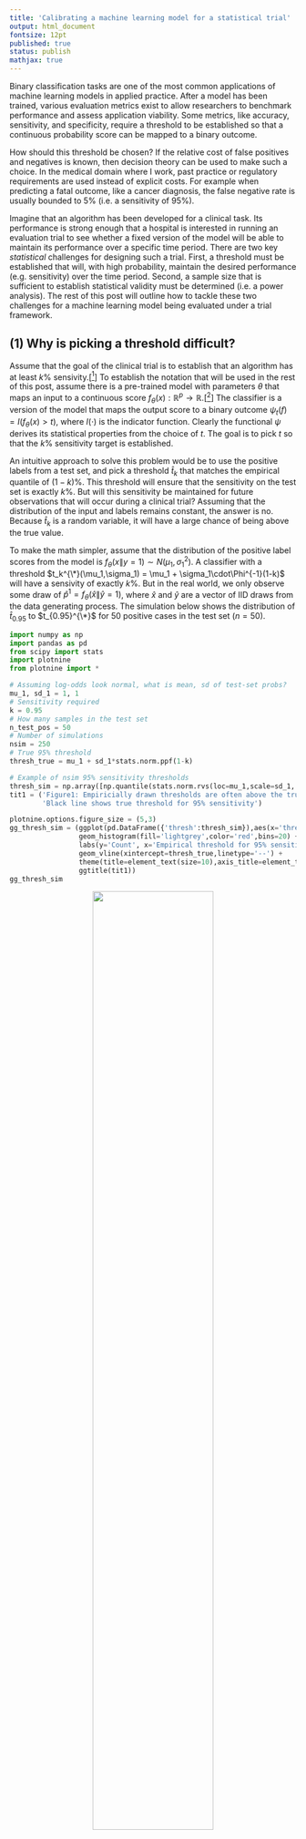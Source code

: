 ```yaml
---
title: 'Calibrating a machine learning model for a statistical trial'
output: html_document
fontsize: 12pt
published: true
status: publish
mathjax: true
---
```


Binary classification tasks are one of the most common applications of machine learning models in applied practice. After a model has been trained, various evaluation metrics exist to allow researchers to benchmark performance and assess application viability. Some metrics, like accuracy, sensitivity, and specificity, require a threshold to be established so that a continuous probability score can be mapped to a binary outcome. 

How should this threshold be chosen? If the relative cost of false positives and negatives is known, then decision theory can be used to make such a choice. In the medical domain where I work, past practice or regulatory requirements are used instead of explicit costs. For example when predicting a fatal outcome, like a cancer diagnosis, the false negative rate is usually bounded to 5% (i.e. a sensitivity of 95%).

Imagine that an algorithm has been developed for a clinical task. Its performance is strong enough that a hospital is interested in running an evaluation trial to see whether a fixed version of the model will be able to maintain its performance over a specific time period. There are two key *statistical* challenges for designing such a trial. First, a threshold must be established that will, with high probability, maintain the desired performance (e.g. sensitivity) over the time period. Second, a sample size that is sufficient to establish statistical validity must be determined (i.e. a power analysis). The rest of this post will outline how to tackle these two challenges for a machine learning model being evaluated under a trial framework.

## (1) Why is picking a threshold difficult?

Assume that the goal of the clinical trial is to establish that an algorithm has at least $k$% sensivity.[[^1]] To establish the notation that will be used in the rest of this post, assume there is a pre-trained model with parameters $\theta$ that maps an input to a continuous score $f_\theta(x): \mathbb{R}^p \to \mathbb{R}$.[[^2]] The classifier is a version of the model that maps the output score to a binary outcome $\psi_t(f)=I(f_\theta(x)>t)$, where $I(\cdot)$ is the indicator function. Clearly the functional $\psi$ derives its statistical properties from the choice of $t$. The goal is to pick $t$ so that the $k$% sensitivity target is established.

An intuitive approach to solve this problem would be to use the positive labels from a test set, and pick a threshold $\hat{t}_k$ that matches the empirical quantile of $(1-k)$%. This threshold will ensure that the sensitivity on the test set is exactly $k$%. But will this sensitivity be maintained for future observations that will occur during a clinical trial? Assuming that the distribution of the input and labels remains constant, the answer is no. Because $\hat t_k$ is a random variable, it will have a large chance of being above the true value. 

To make the math simpler, assume that the distribution of the positive label scores from the model is $f_\theta(x\|y=1) \sim N(\mu_1, \sigma_1^{2})$. A classifier with a threshold $t_k^{\*}(\mu_1,\sigma_1) = \mu_1 + \sigma_1\cdot\Phi^{-1}(1-k)$ will have a sensivity of exactly $k\%$. But in the real world, we only observe some draw of $\hat{p}^1 = f_\theta(\hat{x}\|\hat{y}=1)$, where $\hat{x}$ and $\hat{y}$ are a vector of IID draws from the data generating process. The simulation below shows the distribution of $\hat t_{0.95}$ to $t_{0.95}^{\*}$ for 50 positive cases in the test set ($n=50$).



```python
import numpy as np
import pandas as pd
from scipy import stats
import plotnine
from plotnine import *

# Assuming log-odds look normal, what is mean, sd of test-set probs?
mu_1, sd_1 = 1, 1
# Sensitivity required
k = 0.95
# How many samples in the test set
n_test_pos = 50
# Number of simulations
nsim = 250
# True 95% threshold
thresh_true = mu_1 + sd_1*stats.norm.ppf(1-k)

# Example of nsim 95% sensitivity thresholds
thresh_sim = np.array([np.quantile(stats.norm.rvs(loc=mu_1,scale=sd_1, size=n_test_pos, random_state=s),1-k) for s in range(nsim)])
tit1 = ('Figure1: Empiricially drawn thresholds are often above the true threshold\n'
        'Black line shows true threshold for 95% sensitivity')

plotnine.options.figure_size = (5,3)
gg_thresh_sim = (ggplot(pd.DataFrame({'thresh':thresh_sim}),aes(x='thresh')) + 
                 geom_histogram(fill='lightgrey',color='red',bins=20) + theme_bw() + 
                 labs(y='Count', x='Empirical threshold for 95% sensitivity') + 
                 geom_vline(xintercept=thresh_true,linetype='--') +
                 theme(title=element_text(size=10),axis_title=element_text(size=9)) + 
                 ggtitle(tit1))
gg_thresh_sim
```

<p align="center"><img src="/figures/power_calc_phn_2_0.png" width="65%"></p>

Most of the time $\hat{t}_{0.95}$ would lead to long-run sensitivity of below 95%! Even if the 5th percentile were symmetric then at best $P(\hat{t} > t^*) = 0.5$

## (2) Getting $k$% sensitivity $j$% of the time

Since the intuitive approach will yield a threshold that will fail to give an asymptotic threshold target at least half of the time, a more robust method would be to select $\hat{t}$ so that it will achieve an asymptotic  sensitivity of **at least** $k\%$ for $j\%$ of the time (this is equivalent to a one-sided confidence interval). Of course picking a $t$ that is very small (e.g. $\hat{t}=\min[\hat{p}_1]-10$) will guarantee a sensivivity of at least $k\%$ close to 100% of the time, but this will yield unnessary false positives (as sensitivity increases, the false positive rate must necessarily as well). An ideal threshold estimator will have a $\hat t \leq t^*$ exactly $j\%$ of the time (no more and no less).[[^3]] This property is known as the [coverage](https://en.wikipedia.org/wiki/Coverage_probability).

In order to find this one-sided confidence interval, the distribution of $\hat t_k$ has to be known. Unfortunately there is no parametric distribution for such a statistic. Instead non-parametric methods must be used. The first (and my preferred) approach is to use the bias-corrected and accelerated (BCa) bootstrap. Even before taking the bootstrap, the distribution of $\hat t_{0.95}$ is skewed as Figure 1 shows above. Simpler bootstrapping approaches will fail both because there is a bias in the boostrapped sample (the mean of the boostrapped quantiles is larger than the empiricial quantile) and because there is a right-skew in the data. The simulations below will show that the BCa gets close to the target coverage of $j=80$%.


```python
from arch.bootstrap import IIDBootstrap

# "Confidence" of sensivitiy
j = 0.80
# Number of bootstrap samples to take
nboot = 1000

seed = 1234
np.random.seed(seed)

cn_boot = ['basic','percentile','norm','bca']
holder = np.zeros([nsim, len(cn_boot)]) # Four boot
for i in range(nsim):
  # if (i + 1) % 25 == 0:    
  #   print('Iteration %i of %i' % (i+1,nsim))
  # A draw of the data from the universe of test set probabilities
  phat_1 = np.random.randn(n_test_pos)*sd_1 + mu_1
  bs = IIDBootstrap(a=phat_1) # CI for the different approaches
  lb = [bs.conf_int(func=np.quantile, reps=nboot, method=meth, size=j, tail='lower', extra_kwargs={'q':1-k})[0,0] for meth in cn_boot]
  holder[i,:] = np.array(lb)

# The Bias-Correction+Acceleration gets very close to j% coverage (when j=80%)
df_sim = pd.DataFrame(holder,columns=cn_boot).melt(None,None,'method','lb')
df_sim = df_sim.groupby('method').lb.apply(lambda x: np.mean(x <= thresh_true)).reset_index()
df_sim = df_sim.assign(error=lambda x: (x.lb - j)*100).sort_values('error',ascending=False).reset_index(None,True)
np.round(df_sim,2)
```

<div>
<style scoped>
    .dataframe tbody tr th:only-of-type {
        vertical-align: middle;
    }

    .dataframe tbody tr th {
        vertical-align: top;
    }

    .dataframe thead th {
        text-align: left;
    }
</style>
<table border="1" class="dataframe">
  <thead>
    <tr style="text-align: left;">
      <th>method</th>
      <th>lb</th>
      <th>error</th>
    </tr>
  </thead>
  <tbody>
    <tr>
      <td>bca</td>
      <td>0.78</td>
      <td>-2.0</td>
    </tr>
    <tr>
      <td>norm</td>
      <td>0.68</td>
      <td>-11.6</td>
    </tr>
    <tr>
      <td>basic</td>
      <td>0.65</td>
      <td>-14.8</td>
    </tr>
    <tr>
      <td>percentile</td>
      <td>0.64</td>
      <td>-16.0</td>
    </tr>
  </tbody>
</table>
</div>


The BCa boostrap gets a coverage of 78% for a target of 80% which is very good, especially considereing the small sample size and skewed/biased distribution of the test statistic (see example below).


```python
ex_stat = bs.apply(func=np.quantile, reps=nboot, extra_kwargs={'q':1-k}).flatten()

tit2 = ('Figure 2: Skewed distribtution of the bootstrapped 5th percentile\n'
        'Red line is empirical quantile, black line is bootstrap mean')
plotnine.options.figure_size = (5,3)
gg_bs = (ggplot(pd.DataFrame({'x':ex_stat}),aes(x='x')) + 
         geom_histogram(fill='lightgrey',color='blue',bins=20) + theme_bw() + 
         labs(y='Count', x='Bootstrapped threshold for 95% sensitivity') + 
         theme(title=element_text(size=10),axis_title=element_text(size=9)) + 
         geom_vline(xintercept=np.mean(ex_stat),color='black') + 
         geom_vline(xintercept=np.quantile(phat_1, 1-k),color='red') + 
         ggtitle(tit2))
gg_bs
```

<p align="center"><img src="/figures/power_calc_phn_6_0.png" width="60%"></p>

An alternative to the BCa bootstrap is to use Neyman-Pearson umbrella (NP-Umbrella) algorithm detailed in [*Tong et al* (2018)](https://advances.sciencemag.org/content/4/2/eaao1659). Define the Type-II error risk of a classifier $R(\psi(f)) = E[\hat \psi(f(x)) \neq y \| y=1]$. This is equivalent to 1 minus the sensitivity. Next assume that the classifier uses the $r^{th}$ rank-order statistic from the distribution of positive labels: $\hat{\psi}_r=I(f_\theta(x)>\hat{p}^1_{(r)})$, where $\hat{p}^1_{(r)}$ is the r-th order statistic: $p^1_{(1)} \leq p^1_{(2)} \leq ... \leq p^1_{(n)}$. The umbrella algorithm appeals to a slight modification the CDF of rank-order stastistics:

$$
\begin{align*}
P( R(\hat{\psi}_r) > 1-k ) &\leq 1 - \sum_{l=r}^n \begin{pmatrix} n \\ r \end{pmatrix} (1-k)^l k^{n-l} = v(r) 
\end{align*}
$$

To find the rank $r$ that leads to a type-II less than $(1-j)$% of the time the goal is to find $r^* = \max_r [v(r) \leq 1-j]$. The function below shows the relationship between the sample size and the require rank needed to obtain this bound.


```python
from scipy.special import comb

def umbrella_thresh(n,k,j, ret_df=False):
  rank_seq = np.arange(n+1)
  rank_pdf = np.array([comb(n, l, True)*((1-k)**l)*((k)**(n-l)) for l in rank_seq])
  rank_cdf = np.array([rank_pdf[l:].sum() for l in rank_seq])
  res = pd.DataFrame({'rank':rank_seq, 'pdf':rank_pdf, 'cdf':rank_cdf, 'delt':1-rank_cdf})
  if ret_df:
    return res
  r_max = max(res[res.delt <= 1-j]['rank'].max(),1)
  return r_max

n_seq = np.arange(50,201,5)
r_star = np.array([umbrella_thresh(n,k,j) for n in n_seq])
df_r = pd.DataFrame({'r':r_star, 'n':n_seq})

plotnine.options.figure_size = (4.5,3.5)
gg_r = (ggplot(df_r,aes(x='n',y='r')) + geom_point() + 
        ggtitle('Figure 3: Umbrella-algorithm results for k=%i%%, j=%i%%' % (k*100,j*100)) + 
        scale_y_continuous(breaks=list(np.arange(1,8))) + 
        theme_bw() + theme(axis_ticks_minor_y=element_blank()) + 
        labs(x='# of positive samples',y='Rank threshold'))
gg_r
```

<p align="center"><img src="/figures/power_calc_phn_8_0.png" width="60%"></p>


Notice that for 50 positive samples a rank-order of one (i.e. the minimum) is necessary to ensure that the sensitivity is at least 95%, 80% of the time. This ends up being a much tigther bound than what is actually needed. Even though the CDF is *exact*, because it is from a discrete distribution, for small sample sizes finding a value equal to exactly $(1-j)$% is impossible (i.e. there is no rank 1.5, only 1 or 2). The table below shows that for our considered sample size and sensitivity, $j$ needs to be either 92% or 72% for the NP-Umbrella to be efficient. 

```python
np.round(umbrella_thresh(n=n_test_pos, k=k, j=j, ret_df=True).head().iloc[1:],2)
```

<div>
<style scoped>
    .dataframe tbody tr th:only-of-type {
        vertical-align: middle;
    }

    .dataframe tbody tr th {
        vertical-align: top;
    }

    .dataframe thead th {
        text-align: left;
    }
</style>
<table border="1" class="dataframe">
  <thead>
    <tr style="text-align: left;">
      <th>rank</th>
      <th>pdf</th>
      <th>cdf</th>
      <th>delt</th>
    </tr>
  </thead>
  <tbody>
    <tr>
      <td>1</td>
      <td>0.20</td>
      <td>0.92</td>
      <td>0.08</td>
    </tr>
    <tr>
      <td>2</td>
      <td>0.26</td>
      <td>0.72</td>
      <td>0.28</td>
    </tr>
    <tr>
      <td>3</td>
      <td>0.22</td>
      <td>0.46</td>
      <td>0.54</td>
    </tr>
    <tr>
      <td>4</td>
      <td>0.14</td>
      <td>0.24</td>
      <td>0.76</td>
    </tr>
  </tbody>
</table>
</div>


Figure 4 below shows, as the above table would suggest, that the NP-Umbrella gets an actual of $j$=92% using a rank-order of one as a threhold, leading to a distribution of thresholds that is too conservative. Note that even if the mean of the NP-Umbrella thresholds was shifted to the right so that $j$=80%, the variance of the thresholds would still be larger. If the code-block below is changed so that $j$=92%, the variance of the NP-Umbrella can still be shown to be larger using [Levene's test](https://docs.scipy.org/doc/scipy/reference/generated/scipy.stats.levene.html).


```python
seed = 1234
np.random.seed(seed)

r_star = umbrella_thresh(n_test_pos, k, j)
cn_comp = ['thresh_umb','thresh_bca','sens_umb', 'sens_bca']
holder = np.zeros([nsim, len(cn_comp)]) # Four boot
for i in range(nsim):
  phat_1 = np.random.randn(n_test_pos)*sd_1 + mu_1
  thresh_umb = np.sort(phat_1)[r_star-1]
  thresh_bca = IIDBootstrap(a=phat_1).conf_int(func=np.quantile, reps=nboot, method='bca', size=j, tail='lower', extra_kwargs={'q':1-k})[0,0]
  sens_umb = 1-stats.norm.cdf(thresh_umb,mu_1,sd_1)
  sens_bca = 1-stats.norm.cdf(thresh_bca,mu_1,sd_1)
  holder[i,:] = np.array([thresh_umb, thresh_bca, sens_umb, sens_bca])

df_comp = pd.DataFrame(holder,columns=cn_comp).melt()
df_comp = pd.concat([pd.DataFrame(df_comp.variable.str.split('_',1,True).rename(columns={0:'metric',1:'method'})),
           df_comp[['value']]],1)

di = {'thresh':'Threshold','sens':'Sensitivity'}
df_v = pd.DataFrame({'metric':['thresh','sens'],'value':[thresh_true,0.95]})
df_j = df_comp.merge(df_v,'left','metric',suffixes=('','_true')).groupby(['metric','method'])
df_j = df_j.apply(lambda x: np.mean(x.value < x.value_true)).reset_index().rename(columns={0:'rate'})
df_j = df_j.assign(x=[0.9,0.9,-0.3,-0.3],y=[25,20,1.0,0.8])
plotnine.options.figure_size=(7.5,3.5)
gg_comp = (ggplot(df_comp,aes(x='value',fill='method')) + 
           geom_density(alpha=0.5,color='black') + 
           labs(y='Density',x='Metric') + 
           facet_wrap('~metric',labeller=labeller(metric=di),scales='free') + 
           theme_bw() + theme(panel_spacing_x=0.4) + 
           geom_text(aes(x='x',y='y',label='rate',color='method'),data=df_j) + 
           geom_vline(aes(xintercept='value'),df_v) + 
           guides(color=False) + 
           ggtitle('Figure 4: BCa vs NP-Umbrella') + 
           scale_fill_discrete(name='Method',labels=['BCa','Umbrella']))
gg_comp
```

<p align="center"><img src="/figures/power_calc_phn_12_0.png" width="85%"></p>

In summary picking a threshold is difficult because $\psi_t(\hat p_1)$ is what is observed from some random sample $\hat x$ whereas the distribution of $\psi_t(p_1)$ for all $x$ is needed to establish an asymptotically valid threshold. This fundamental uncertainty leads to a choice of $\hat t$ that is conservative so that the threshold statistic can obtain a targeted asymptotic sensitivity $j$% of the time. The BCa boostrap does a good job at this and has a more exact confidence bound than the NP-Umbrella for smaller-sized samples as well as being more efficient.

## (3) Finding the sample size to reject $k_0 \leq k$

The final stage of designing an evaluation trial for a machine learning algorithm is similar to a standard clinical trial: sample-size justifications based on a power analysis. Sections (1) and (2) showed how to pick a threshold $\hat t$ that will obtain a sensitivity bound with high probability. Now assume that the model possesses an aymptotic sensitivity of $k$%. To establish statistical significance a null hypothesis of the form $H_0: k_0 \leq l$  in favour of $H_A: k_0 > l$. Unfortunately $l$ cannot be set to $k$, because the null would not be rejected as the number of samples increased because the null would be true! Could the failure to reject the null be considered evidence in favour of the hypothesis? Unfortunately not not rejecting can be caused by either a lack of samples or a true null.

By setting $l=k-b < k$ then a sufficient number of samples will lead to a rejection of the null.[[^4]] As the $b$% buffer grows the null hypothesis becomes easier to reject, but the uncertainty around how close the model is to its desired performance level will increase. Ideally $b \to 0$, but this would require $n \to \infty$. There is no free lunch! 

Because sensitivity is a binomial propotion, its distributional form can be [approximated](https://en.wikipedia.org/wiki/Binomial_proportion_confidence_interval). If $\hat s$ is the observed sensitivity of the trial, then the statistic $s_0$ has a normal distribution unde the null:

$$
s_0 = \frac{\hat{s} - l}{\sqrt{\frac{l(1-l)}{n}}} = \frac{\hat{s} - l}{\sigma_l} \sim N(0,1)
$$

If the trial will reject a null hypothesis at the $(1-\alpha)$% level, then it is easy to determine the critical value at which $s_0$ will be rejected.

$$
s^*_0(\alpha) = l + \sigma_l \cdot \Phi^{-1}(1-\alpha) 
$$

Since $l$ was chosen to be less than $k$, the observed statistic will actually come from its distribution under the alternative hypothesis.

$$
s_A = \frac{\hat{s} - k}{\sigma_k} \sim N(0,1)
$$

To carry out a power analysis it is sufficient to see how many observations are necessary for $s_A$ to reject the null $(1-\beta)$% of the time (i.e. when $\hat s$ is greater than the critical value $s_0^*(\alpha)$).

$$
\begin{align*}
\hat{s} &> l + \sigma_l \cdot \Phi^{-1}_\alpha \\
\frac{\hat{s}-k}{\sigma_k} &> \frac{(l-k) + \sigma_l \cdot \Phi^{-1}_{1-\alpha}}{\sigma_k} \sim N(0, 1) \\
s_A &> \sqrt{n} \cdot\frac{(l-k)}{\sqrt{k(1-k)}} + \sqrt{\frac{l(1-l)}{k(1-k)}} \Phi^{-1}_{1-\alpha}
\end{align*}
$$

If $s_A^* = \Phi^{-1}(\beta)$, then $s_A > s_A^*$ $(1-\beta)$% of the time. Plugging this into the above formula yields:

$$
\begin{align*}
n^* &= \inf_n \hspace{2mm} \{ s_A(n) \geq \Phi^{-1}_\beta \} \\
n^* &= \Bigg[ \frac{\sqrt{k(k-k)}\Phi^{-1}_\beta - \sqrt{l(1-l)}\Phi^{-1}_{1-\alpha}}{l-k} \Bigg]^2
\end{align*}
$$

The plots below will show how different levels of $k$, $b$, and $\beta$ lead to different requirements for $n^*$.


```python
def n_star(k, b, beta, alpha):
  assert (b > 0) & (b < k)
  l = k - b
  term1 = np.sqrt(k*(1-k))*stats.norm.ppf(beta)
  term2 = np.sqrt(l*(1-l))*stats.norm.ppf(1-alpha)
  term3 = l - k 
  stat = ((term1 - term2)/term3)**2
  return stat

k_seq = [0.85, 0.90, 0.95]
b_seq = [0.01, 0.03, 0.05]
beta_seq = [0.10, 0.15, 0.20]
params = np.array(np.meshgrid(k_seq, b_seq, beta_seq)).T.reshape(-1,3)
params = pd.DataFrame(params,columns=['k','b','beta'])
params.insert(0,'n',params.apply(lambda x: n_star(x.k, x.b, x.beta, 0.05),1))

plotnine.options.figure_size = (7,4)
gg_n = (ggplot(params, aes(x='b',y='n')) + 
        geom_point() + geom_line() + theme_bw() + 
        scale_y_log10() + 
        labs(y='n (log-scale)') + 
        ggtitle('Figure 5: Number of sample needed to reject null') +
        facet_grid('k~beta', labeller=label_both) + 
        theme(panel_spacing_x=0.2, axis_ticks_minor_y=element_blank()))
gg_n
```

<p align="center"><img src="/figures/power_calc_phn_15_0.png" width="70%"></p>

Figure 5 shows three stylized facts. First, increasing $k$ makes it easier to reject the null. This is because it's easier to distinguish the difference between a sensitivity of 99% and 98% compared to 51% and 75%. Second, and obviously, lowering $\beta$ increases the number of samples needed. The third and most important factor is $b$. Increasing $b$ from 1% to 5% can lead to a decrease in the number of samples by a factor of 30! 

The implications of this are that high sensitivity targets are difficult to prove because if $k-l$=95%, then $k$=100! Just as central banks can hit the [zero lower bound](https://en.wikipedia.org/wiki/Zero_lower_bound) when setting interest rate policies, there are some thresholds that cannot be establish if the nomial level is too high. Note that the sample-size formula $n^*$ is based on a normal approximation of a binomial propotion. The simulation below shows that this approximation is yields an estimate predicted power that is within 2% of the actual power target.


```python
np.random.seed(1234)  # For reproducability

nsim = 5000
power_sim = []
for jj, rr in params.iterrows():
  n, k, b, beta = int(np.ceil(rr['n'])), rr['k'], rr['b'], rr['beta']
  l = k - b
  holder = []
  for ii in range(nsim):
    # Realized sensitivity
    s_hat = np.random.binomial(n, k) / n
    # Statistic under the null
    sd_l = np.sqrt(l*(1-l)/n)
    s_0 = (s_hat - l)/sd_l
    pval = 1-stats.norm.cdf(s_0)
    holder.append(pval)
  beta_hat = 1-np.mean(np.array(holder) < 0.05)
  rr_2 = rr.append(pd.Series({'beta_hat':beta_hat}))
  power_sim.append(rr_2)
power_res = pd.concat(power_sim,1).T
```


```python
plotnine.options.figure_size = (5,3)
yt = list(np.arange(0.05, 0.251, 0.05))
gg_power = (ggplot(power_res, aes(x='beta',y='beta_hat')) + 
            geom_point() + theme_bw() + 
            geom_abline(slope=1,intercept=0,color='blue') + 
            scale_y_continuous(breaks=yt, limits=(0.05,0.25)) + 
            scale_x_continuous(breaks=yt, limits=(0.05,0.25)) + 
            labs(x='Predicted power',y='Actual power') + 
            ggtitle('Figure 6: Accuracy of binomial approximation for power calculations'))
gg_power
```

<p align="center"><img src="/figures/power_calc_phn_18_0.png" width="75%"></p>

## (4) Applied example

To conclude the post we will use the tools discussed in sections (1)-(3) to design and evaluate how well the threshold and sample size calculations works for a specific example. Assume the algorithm has a target sensitivity of 95%, the null hypothesis is set to 90% with a 5% type-I error rate. The desired power is 80%. The threshold is going to be generated based on 50 positive test set samples with 80% confidence. The `n_star` function tells us that a total of 184 positive class patients will be needed to reject the null 80% of the time.


```python
k, l, alpha, beta, j = 0.95, 0.90, 0.05, 1-0.8, 0.8
b = k - l
n_study = int(np.ceil(n_star(k,b,beta,alpha)))
print('We need %i samples for the study' % n_study)

np.random.seed(1234)

nsim = 1000
holder = np.zeros([nsim, 2])
for i in range(nsim):
  # A draw of the data from the universe of test sets
  phat_1_test = np.random.randn(n_test_pos)*sd_1 + mu_1
  # Get the confidence interval for the threshold
  bs = IIDBootstrap(a=phat_1_test)
  threshold = bs.conf_int(func=np.quantile, reps=nboot, method='bca', size=j, tail='lower', extra_kwargs={'q':1-k})[0,0]
  # A draw of the data on the trial dataset
  phat_1_trial = np.random.randn(n_study)*sd_1 + mu_1
  # Testing
  sens_trial = np.mean(phat_1_trial > threshold)
  stat_trial = (sens_trial - l) / np.sqrt(l*(1-l) / n_study)
  pval_trial = 1-stats.norm.cdf(stat_trial)
  holder[i] = np.array([sens_trial, pval_trial])

df_trial = pd.DataFrame(holder,columns=['sens','pval'])
print('Reject the null %0.1f%% of the time\nAverage sensitivity: %0.1f%%' % 
      (np.mean(df_trial.pval<alpha)*100, df_trial.sens.mean()*100))
```

    We need 184 samples for the study
    Reject the null 83.5% of the time
    Average sensitivity: 96.4%


The threshold obtained by the bootstrapping method obtains an average sensitivity of 96.4%, just slightly higher than the targeted level of 95%, highlighting the importance of using the lower-bound on the threshold to ensure a slightly conservative measure. The study was slightly overpowered as the null is rejected 83.5% of the time. This overshoot is due to a combination of the normal approximation error in the binomial proportion statistic as well as the the conservatism in the threshold. Nevertheless it is better to be over- rather than under-powered when designing a trial to validate an important algorithm that could have significant effect on a patient population.

This post has explained what the main statistical challenges are for validating a binary classifier in a statistical trial and the two-step process needed to 1) find an appropriate threshold, and 2) find an appropriate sample size. As machine learning models become used in more domains, having a rigorous statistical procedure for their adoption will become increasingly important.

* * * 

[^1]: Metrics other than sensitivity can be used of course: precision, specificity, etc. The math in the rest of the this post is based on this type-II error rate assumption, but can be adjusted for the appropriate metric.

[^2]: By pre-trained I mean that $\theta$ has been learned on data outside of the test set.

[^3]: Remember that when $\hat t_k < t_k^{\*}$, the asymptotic sensitivity will be greater than $k$% and when $\hat t_k > t_k^{\*}$ the asymptotic sensitivity will be less than $k$%.

[^4]: At this point it must be assumed that the threshold is less than equal to the true asymptotic threshold.
